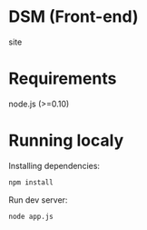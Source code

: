 # DSM (Front-end)
site

# Requirements
node.js (>=0.10)

# Running localy
Installing dependencies:
```sh
npm install
```
Run dev server:
```sh
node app.js
```
